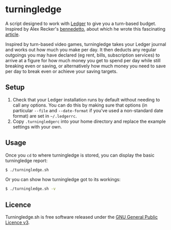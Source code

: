 # turningledge

A script designed to work with [Ledger](https://ledger-cli.org) to give you a
turn-based budget. Inspired by Alex Recker's
[bennedetto](https://github.com/arecker/bennedetto), about which he wrote this
fascinating
[article](https://alexrecker.com/our-new-sid-meiers-civilization-inspired-budget.html).

Inspired by turn-based video games, turningledge takes your Ledger journal
and works out how much you make per day. It then deducts any regular outgoings
you may have declared (eg rent, bills, subscription services) to arrive at a
figure for how much money you get to spend per day while still breaking even or
saving, or alternatively how much money you need to save per day to break even
or achieve your saving targets.

## Setup

1. Check that your Ledger installation runs by default without needing to call
   any options. You can do this by making sure that options (in particular
   `--file` and `--date-format` if you've used a non-standard date format) are
   set in `~/.ledgerrc`.
2. Copy `.turningledgerc` into your home directory and replace the example
   settings with your own.

## Usage

Once you `cd` to where turningledge is stored, you can display the basic
turningledge report: 

```bash
$ ./turningledge.sh
```

Or you can show how turningledge got to its workings:

```bash
$ ./turningledge.sh -v
```

## Licence

Turningledge.sh is free software released under the [GNU General Public Licence v3](https://www.gnu.org/licenses/gpl-3.0.en.html).
